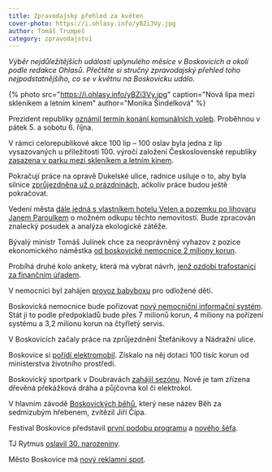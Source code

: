 ```yaml
---
title: Zpravodajský přehled za květen
cover-photo: https://i.ohlasy.info/yBZi3Vy.jpg
author: Tomáš Trumpeš
category: zpravodajství
---
```


*Výběr nejdůležitějších událostí uplynulého měsíce v Boskovicích a okolí podle redakce Ohlasů. Přečtěte si stručný zpravodajský přehled toho nejpodstatnějšího, co se v květnu na Boskovicku událo.*

{% photo src="https://i.ohlasy.info/yBZi3Vy.jpg" caption="Nová lípa mezi skleníkem a letním kinem" author="Monika Šindelková" %}

Prezident republiky [oznámil termín konání komunálních voleb](http://www.ceskatelevize.cz/ct24/domaci/2487679-cesi-pujdou-k-urnam-zacatkem-rijna-prezident-urcil-termin-komunalnich-a-senatnich). Proběhnou v pátek 5. a sobotu 6. října.

V rámci celorepublikové akce 100 lip – 100 oslav byla jedna z lip vysazovaných u příležitosti 100. výročí založení Československé republiky [zasazena v parku mezi skleníkem a letním kinem](http://boskovice.cz/strom-republiky-vyroste-u-nbsp-skleniku/d-33420).

Pokračují práce na opravě Dukelské ulice, radnice usiluje o to, aby byla silnice [zprůjezdněna už o prázdninách](http://www.ohlasy.info/clanky/2018/05/rozhovor-hamalova.html), ačkoliv práce budou ještě pokračovat.

Vedení města [dále jedná s vlastníkem hotelu Velen a pozemku po lihovaru Janem Paroulkem](http://www.ohlasy.info/clanky/2018/05/z-radnice.html) o možném odkupu těchto nemovitostí. Bude zpracován znalecký posudek a analýza ekologické zátěže.

Bývalý ministr Tomáš Julínek chce za neoprávněný vyhazov z pozice ekonomického náměstka [od boskovické nemocnice 2 miliony korun](http://www.ohlasy.info/clanky/2018/05/julinek-soud.html).

Probíhá druhé kolo ankety, která má vybrat návrh, [jenž ozdobí trafostanici za finančním úřadem](http://www.ohlasy.info/clanky/2018/05/vyzdoba-trafa.html).

V nemocnici byl zahájen [provoz babyboxu](http://boskovice.cz/74-babybox-v-nbsp-nemocnici-boskovice/d-33468) pro odložené děti.

Boskovická nemocnice bude pořizovat [nový nemocniční informační systém](http://www.ohlasy.info/clanky/2018/05/z-radnice.html). Stát ji to podle předpokladů bude přes 7 milionů korun, 4 miliony na pořízení systému a 3,2 milionu korun na čtyřletý servis.

V Boskovicích začaly práce na zprůjezdnění Štefánikovy a Nádražní ulice.

Boskovice si [pořídí elektromobil](http://boskovice.cz/mesto-poridi-elektromobil/d-33383). Získalo na něj dotaci 100 tisíc korun od ministerstva životního prostředí.

Boskovický sportpark v Doubravách [zahájil sezónu](https://www.facebook.com/mestoboskovice/posts/1694291607320129). Nově je tam zřízena dřevěná překážková dráha a půjčovna kol či elektrokol.

V hlavním závodě [Boskovických běhů](http://boskovice.sportujsnami.cz/), který nese název Běh za sedmizubým hřebenem, zvítězil Jiří Čípa.

Festival Boskovice představil [první podobu programu](http://www.ohlasy.info/clanky/2018/05/pozvanka-festival.html) a [nového šéfa](http://www.ohlasy.info/clanky/2018/05/rozhovor-kocabek.html).

TJ Rytmus [oslavil 30. narozeniny](http://boskovice.cz/tj-rytmus-uz-ma-30/d-33433).

Město Boskovice má [nový reklamní spot](https://www.youtube.com/watch?v=tjdVXng7lkQ).
